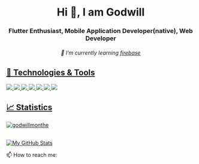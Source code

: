 <h1 align="center">Hi 👋, I am Godwill</h1>
<h3 align="center">Flutter Enthusiast, Mobile Application Developer(native), Web Developer</h3>
<h6 align="center">🌱 I’m currently learning <a href="https://firebase.google.com/" target="_blank">firebase</h6>
  
 ## 🔧 Technologies & Tools
![](https://img.shields.io/badge/OS-Windows-informational?style=flat&logo=windows&logoColor=white&color=2bbc8a)
![](https://img.shields.io/badge/Editor-VS_Code-informational?style=flat&logo=visualstudiocode-idea&logoColor=white&color=2bbc8a)
![](https://img.shields.io/badge/Code-Python-informational?style=flat&logo=python&logoColor=white&color=2bbc8a)
![](https://img.shields.io/badge/Code-JavaScript-informational?style=flat&logo=javascript&logoColor=white&color=2bbc8a)
![](https://img.shields.io/badge/Code-Dart-informational?style=flat&logo=dart&logoColor=white&color=2bbc8a)
![](https://img.shields.io/badge/Code-Java-informational?style=flat&logo=java&logoColor=white&color=2bbc8a)
![](https://img.shields.io/badge/Code-Flutter-informational?style=flat&logo=flutter&logoColor=white&color=2bbc8a)

## &#x1f4c8; Statistics

<p align="left"> <img src="https://komarev.com/ghpvc/?username=godwillmonthe" alt="godwillmonthe" /> </p>
</br>
<a href="https://github.com/godwillmonthe/godwillmonthe">
  <img align="center" src="https://github-readme-stats.vercel.app/api?username=godwillmonthe&show_icons=true&line_height=27&count_private=true&title_color=ffffff&text_color=c9cacc&icon_color=2bbc8a&bg_color=1d1f21" alt="My GitHub Stats" />
</a>

 

<p>
📫 How to reach me:
</p>

<!--
**godwillmonthe/godwillmonthe** is a ✨ _special_ ✨ repository because its `README.md` (this file) appears on your GitHub profile.

Here are some ideas to get you started:

- 🔭 I’m currently working on ...
- 🌱 I’m currently learning ...
- 👯 I’m looking to collaborate on ...
- 🤔 I’m looking for help with ...
- 💬 Ask me about ...
- 📫 How to reach me: ...
- 😄 Pronouns: ...
- ⚡ Fun fact: ...
-->

